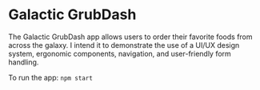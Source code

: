 # Galactic GrubDash

The Galactic GrubDash app allows users to order their favorite foods from across the galaxy. I intend it to demonstrate the use of a UI/UX design system, ergonomic components, navigation, and user-friendly form handling. 

To run the app: `npm start`
